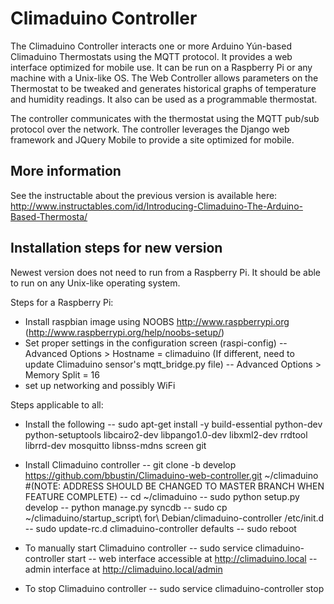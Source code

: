Climaduino Controller
=====================

The Climaduino Controller interacts one or more Arduino Yún-based Climaduino Thermostats using the MQTT protocol. It provides a web interface optimized for mobile use. It can be run on a Raspberry Pi or any machine with a Unix-like OS. The Web Controller allows parameters on the Thermostat to be tweaked and generates historical graphs of temperature and humidity readings. It also can be used as a programmable thermostat.

The controller communicates with the thermostat using the MQTT pub/sub protocol over the network. The controller leverages the Django web framework and JQuery Mobile to provide a site optimized for mobile.

More information
----------------

See the instructable about the previous version is available here: http://www.instructables.com/id/Introducing-Climaduino-The-Arduino-Based-Thermosta/

Installation steps for new version
----------------------------------
Newest version does not need to run from a Raspberry Pi. It should be able to run on any Unix-like operating system.

Steps for a Raspberry Pi:
- Install raspbian image using NOOBS http://www.raspberrypi.org (http://www.raspberrypi.org/help/noobs-setup/)
- Set proper settings in the configuration screen (raspi-config)
-- Advanced Options > Hostname = climaduino (If different, need to update Climaduino sensor's mqtt_bridge.py file)
-- Advanced Options > Memory Split = 16
- set up networking and possibly WiFi

Steps applicable to all:
- Install the following
-- sudo apt-get install -y build-essential python-dev python-setuptools libcairo2-dev libpango1.0-dev libxml2-dev rrdtool librrd-dev mosquitto libnss-mdns screen git

- Install Climaduino controller
-- git clone -b develop https://github.com/bbustin/Climaduino-web-controller.git ~/climaduino #(NOTE: ADDRESS SHOULD BE CHANGED TO MASTER BRANCH WHEN FEATURE COMPLETE)
-- cd ~/climaduino
-- sudo python setup.py develop
-- python manage.py syncdb
-- sudo cp ~/climaduino/startup_script\ for\ Debian/climaduino-controller /etc/init.d
-- sudo update-rc.d climaduino-controller defaults
-- sudo reboot

- To manually start Climaduino controller
-- sudo service climaduino-controller start
-- web interface accessible at http://climaduino.local
-- admin interface at http://climaduino.local/admin

- To stop Climaduino controller
-- sudo service climaduino-controller stop
